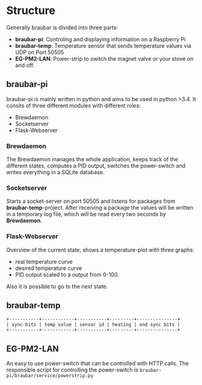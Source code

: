 # Structure

Generally braubar is divided into three parts: 

- **braubar-pi**: Controling and displaying information on a Raspberry Pi 
- **braubar-temp**: Temperature sensor that sends temperature values via UDP on Port 50505 
- **EG-PM2-LAN**: Power-strip to switch the magnet valve or your stove on and off. 

## braubar-pi

braubar-pi is mainly written in python and aims to be used in python >3.4. It consits of three different modules with different roles: 

- Brewdaemon
- Socketserver
- Flask-Webserver

### Brewdaemon 
The Brewdaemon manages the whole application, keeps track of the different states, computes a PID output, switches the power-switch and writes everything in a SQLite database.


### Socketserver
Starts a socket-server on port 50505 and listens for packages from **braubar-temp**-project. After receiving a package the values will be written in a temporary log file, which will be read every two seconds by **Brewdaemon**. 

### Flask-Webserver

Overview of the current state, shows a temperature-plot with three graphs: 

- real temperature curve
- desired temperature curve 
- PID output scaled to a output from 0-100.

Also it is possible to go to the next state.

## braubar-temp

```
+-----------+------------+-----------+---------+---------------+
| sync-bits | temp value | sensor id | heating | end sync bits |
+-----------+------------+-----------+---------+---------------+
```


## EG-PM2-LAN

An easy to use power-switch that can be controlled with HTTP calls. 
The responsible script for controlling the power-switch is `braubar-pi/braubar/service/powerstrip.py`

